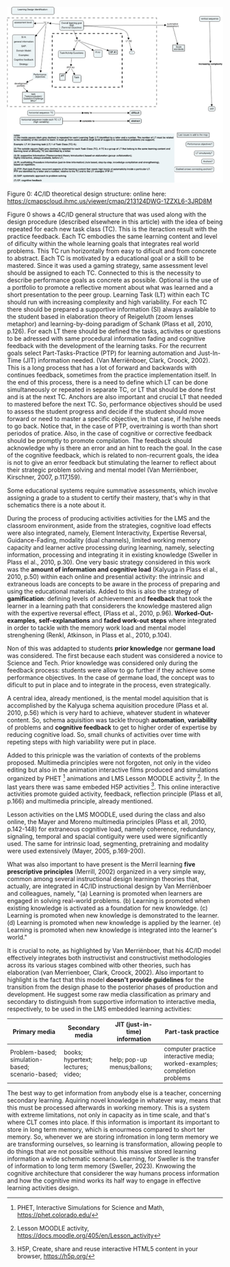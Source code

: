 ![Figure 0: 4C/ID theoretical design structure](Images/4CID_LO_structuresFinal.jpeg)

Figure 0: 4C/ID theoretical design structure: online here: https://cmapscloud.ihmc.us/viewer/cmap/213124DWG-1ZZXL6-3JRD8M

Figure 0 shows a 4C/ID general structure that was used along with the design procedure (described elsewhere in this article) with the idea of being repeated for each new task class (TC). This is the iteraction result with the practice feedback. Each TC embodies the same learning content and level of dificulty within the whole learning goals that integrates real world problems. This TC run horizontally from easy to dificult and from concrete to abstract. Each TC is motivated by a educational goal or a skill to be mastered. Since it was used a gaming strategy, same assessment level should be assigned to each TC. Connected to this is the necessity to describe performance goals as concrete as possible. Optional is the use of a portfolio to promote a reflective moment about what was learned and a short presentation to the peer group. Learning Task (LT) within each TC should run with increasing complexity and high variability. For each TC there should be prepared a supportive information (SI) always available to the student based in  elaboration theory of Reigeluth (zoom lenses metaphor) and learning-by-doing paradigm of Schank (Plass et all, 2010, p.126). For each LT there should be defined the tasks, activites or questions to be adressed with same procedural information fading and cognitive feedback with the development of the learning tasks. For the recurrent goals select Part-Tasks-Practice (PTP) for learning automation and Just-In-Time (JIT) information needed. (Van Merriënboer, Clark, Croock, 2002). This is a long process that has a lot of forward and backwards with continues feedback, sometimes from the practice implementation itself. In the end of this process, there is a need to define which LT can be done simultaneously or repeated in separate TC, or LT that should be done first and is at the next TC. Anchors are also important and crucial LT that needed to mastered before the next TC. So, performance objectives should be used to assess the student progress and decide if the student should move forward or need to master a specific objective, in that case, if he/she needs to go back. Notice that, in the case of PTP, overtraining is worth than short periodos of pratice. Also, in the case of cognitive or corrective feedback should be promptly to promote compilation. The feedback should acknowledge why is there an error and an hint to reach the goal. In the case of the cognitive feedback, which is related to non-recurrent goals, the idea is not to give an error feedback but stimulating the learner to reflect about their strategic problem solving and mental model (Van Merriënboer, Kirschner, 2007, p.117,159).

Some educational systems require summative assessments, which involve assigning a grade to a student to certify their mastery, that's why in that schematics there is a note about it.

During the process of producing activities activities for the LMS and the classroom environment, aside from the strategies, cognitive load effects were also integrated, namely, Element Interactivity, Expertise Reversal, Guidance-Fading, modality (dual channels), limited working memory capacity and learner active processing during learning, namely, selecting information, processing and integrating it in existing knowledge (Sweller in Plass el al., 2010, p.30). One very basic strategy considered in this work was the **amount of information and cognitive load** (Kalyuga in Plass el al., 2010, p.50) within each online and presential activity: the intrinsic and extraneous loads are concepts to be aware in the process of preparing and using the educational materials. Added to this is also the strategy of **gamification**: defining levels of achievement and **feedback** that took the learner in a learning path that considerers the knowledge mastered align with the expertive reversal effect, (Plass et al., 2010, p.96). **Worked-Out-examples**, **self-explanations** and **faded work-out steps** where integrated in order to tackle with the memory work load and mental model strenghening (Renkl, Atkinson, in Plass et al., 2010, p.104). 

Non of this was addapted to students **prior knowledge** nor **germane load** was considered. The first because each student was considered a novice to Science and Tech. Prior knowledge was considered only during the feedback process: students were allow to go further if they achieve some performance objectives. In the case of germane load, the concept was to dificult to put in place and to integrate in the process, even strategically.

A central idea, already mentioned, is the mental model aquisition that is accomplished by the Kalyuga schema aquisition procedure (Plass et al. 2010, p.56) which is very hard to achieve, whatever student in whatever content. So, schema aquisition was tackle through **automation**, **variability** of problems and **cognitive feedback** to get to higher order of expertise by reducing cognitive load. So, small chunks of activities over time with repeting steps with high variability were put in place.

Added to this prinicple was the variation of contexts of the problems proposed. Multimedia principles were not forgoten, not only in the video editing but also in the animation interactive films produced and simulations organized by PHET [^THEORY-1] animations and LMS Lesson MOODLE activity [^THEORY-2]. In the last years there was same embeded H5P activities [^THEORY-3]. This online interactive activities promote guided activity, feedback, reflection principle (Plass et all, p.166) and multimedia principle, already mentioned.

[^THEORY-1]: PHET, Interactive Simulations for Science and Math, https://phet.colorado.edu/
[^THEORY-2]: Lesson MOODLE activity, https://docs.moodle.org/405/en/Lesson_activity
[^THEORY-3]: H5P, Create, share and reuse interactive HTML5 content in your browser, https://h5p.org/

Lesson activities on the LMS MOODLE, used during the class and also online, the Mayer and Moreno  multimedia principles (Plass et all, 2010, p.142-148) for extraneous cognitive load, namely coherence, redundancy, signaling, temporal and spacial contiguity were used were significantly used. The same for intrinsic load, segmenting, pretraining and modality were used extensively (Mayer, 2005, p.169-200).

What was also important to have present is the Merril learning **five prescriptive principles** (Merrill, 2002) organized in a very simple way, common among several instructional design learningn theories that, actually, are integrated in 4C/ID instructional design by Van Merriënboer and colleagues, namely, "(a) Learning is promoted when learners are engaged in solving real-world problems. (b) Learning is promoted when existing knowledge is activated as a foundation for new knowledge. (c) Learning is promoted when new knowledge is demonstrated to the learner. (d) Learning is promoted when new knowledge is applied by the learner. (e) Learning is promoted when new knowledge is integrated into the learner's world." 

It is crucial to note, as highlighted by Van  Merriënboer, that his 4C/ID model effectively integrates both instructivist and constructivist methodologies across its various stages combined witb other theories, such has elaboration (van Merrienboer, Clark, Croock, 2002). Also important to highlight is the fact that this model **doesn't provide guidelines** for the transition from the design phase to the posterior phases of production and development. He suggest some raw media classification as primary and secondary to distinguish from supportive information to interactive media, respectively, to be used in the LMS embedded learning activities:

| Primary media | Secondary media | JIT (just-in-time) information | Part-task practice |
| -------------------- | -------------------- | -------------------- | -------------------- |
| Problem-based; simulation-based; scenario-based; | books; hypertext; lectures; video; | help; pop-up menus;ballons; | computer practice interactive media; worked-examples; completion problems |

The best way to get information from anybody else is a teacher, concerning secondary learning. Aquiring novel knowledge in whatever way, means that this must be processed afterwards in working memory. This is a system with extreme limitations, not only in capacity as in time scale, and that's where CLT comes into place. If this information is important its important to store in long term memory, which is enourmeos compared to short ter memory. So, whenever we are storing infromation in long term memory we are transforming ourselves, so learning is transformation, allowing people to do things that are not possible without this massive stored learning  information a wide schematic scenario. Learning, for Sweller is the transfer of information to long term memory (Sweller, 2023).
Knwowing the cognitive architecture that considerer the way humans process information and how the cognitive mind works its half way to engage in effective learning activities design.
